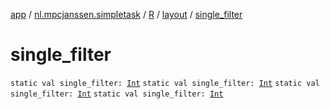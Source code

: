[app](../../../index.md) / [nl.mpcjanssen.simpletask](../../index.md) / [R](../index.md) / [layout](index.md) / [single_filter](.)

# single_filter

`static val single_filter: `[`Int`](https://kotlinlang.org/api/latest/jvm/stdlib/kotlin/-int/index.html)
`static val single_filter: `[`Int`](https://kotlinlang.org/api/latest/jvm/stdlib/kotlin/-int/index.html)
`static val single_filter: `[`Int`](https://kotlinlang.org/api/latest/jvm/stdlib/kotlin/-int/index.html)
`static val single_filter: `[`Int`](https://kotlinlang.org/api/latest/jvm/stdlib/kotlin/-int/index.html)
